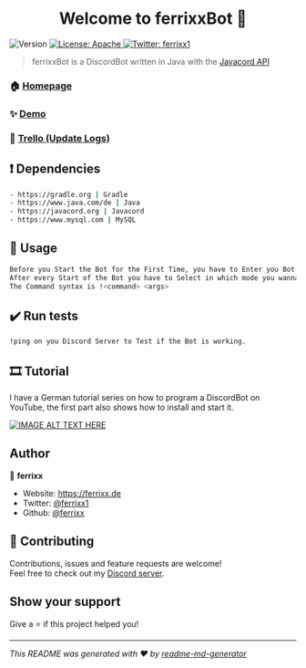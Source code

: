 <h1 align="center">Welcome to ferrixxBot 👋</h1>
<p>
  <img alt="Version" src="https://img.shields.io/badge/version-0.6.4-blue.svg?cacheSeconds=2592000" />
  <a href="#" target="_blank">
    <img alt="License: Apache" src="https://img.shields.io/badge/License-Apache-yellow.svg" />
  </a>
  <a href="https://twitter.com/ferrixx1" target="_blank">
    <img alt="Twitter: ferrixx1" src="https://img.shields.io/twitter/follow/ferrixx1.svg?style=social" />
  </a>
</p>

> ferrixxBot is a DiscordBot written in Java with the <a href="https://javacord.org">Javacord API</a>

### 🏠 [Homepage](https://ferrixx.de)

### ✨ [Demo](https://ferrixx.de/discord)

### 📝 [Trello (Update Logs)](https://trello.com/b/bjl2Pvqw/discord-bot)

## ❗️ Dependencies

```sh
- https://gradle.org | Gradle
- https://www.java.com/de | Java
- https://javacord.org | Javacord
- https://www.mysql.com | MySQL
```

## 🔌 Usage

```sh
Before you Start the Bot for the First Time, you have to Enter you Bot Tokens and MySQL Database dates in the privates.java at src/main/java/de/ferrixx/bot/settings/privates.java
After every Start of the Bot you have to Select in which mode you wanna Start the Bot, type 1 (Enter or Dev) for the Development Bot Mode or 2 (normal) for the Normal Bot who can use everyone.
The Command syntax is !<command> <args>
```

## ✔️ Run tests

```sh
!ping on you Discord Server to Test if the Bot is working.
```

## 🎞 Tutorial

I have a German tutorial series on how to program a DiscordBot on YouTube, the first part also shows how to install and start it.

[![IMAGE ALT TEXT HERE](https://img.youtube.com/vi/-SBL6Uzz4L4/0.jpg)](https://www.youtube.com/watch?v=-SBL6Uzz4L4)


## Author

👤 **ferrixx**

* Website: https://ferrixx.de
* Twitter: [@ferrixx1](https://twitter.com/ferrixx1)
* Github: [@ferrixx](https://github.com/ferrixx)

## 🤝 Contributing

Contributions, issues and feature requests are welcome!<br />Feel free to check out my [Discord server](https://ferrixx.de/discord). 

## Show your support

Give a ⭐️ if this project helped you!

***
_This README was generated with ❤️ by [readme-md-generator](https://github.com/kefranabg/readme-md-generator)_
